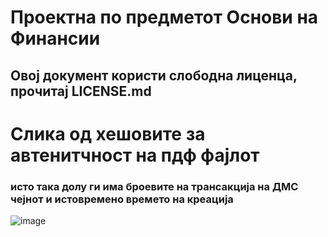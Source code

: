 # Проектна по предметот Основи на Финансии
## Овој документ користи слободна лиценца, прочитај LICENSE.md
# Слика од хешовите за автенитчност на пдф фајлот
### исто така долу ги има броевите на трансакција на ДМС чејнот и истовремено времето на креација
![image](https://user-images.githubusercontent.com/95682278/145076393-81f0769e-07fb-4dce-b160-1a11634ed090.png)

